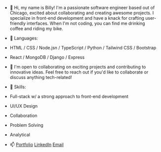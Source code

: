 - 👋 Hi, my name is Billy! I'm a passionate software engineer based out of Chicago, excited about collaborating and creating awesome projects. I specialize in front-end development and have a knack for crafting user-friendly interfaces. When I'm not coding, you can find me drinking coffee and riding my bike.


- 🌱 Languages:
- HTML / CSS / Node.jsn / TypeScript / Python / Tailwind CSS / Bootstrap
- React / MongoDB / Django / Express


- 💞️ I'm open to collaborating on exciting projects and contributing to innovative ideas. Feel free to reach out if you'd like to collaborate or discuss anything tech-related!


- 💼 Skills:
- Full-stack w/ a strong approach to front-end development
- UI/UX Design
- Collaboration
- Problem Solving
- Analytical


- 📫 [Portfolio](https://billy-port.netlify.app/)
[LinkedIn](https://www.linkedin.com/in/billy-rogers-chi/)
[Email](william.rogers.chi@gmail.com)



